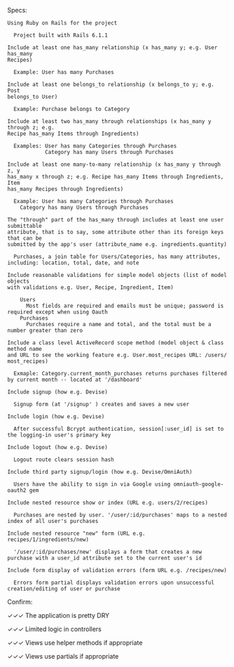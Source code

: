 Specs:

    Using Ruby on Rails for the project
      
      Project built with Rails 6.1.1

    Include at least one has_many relationship (x has_many y; e.g. User has_many 
    Recipes)
      
      Example: User has many Purchases

    Include at least one belongs_to relationship (x belongs_to y; e.g. Post 
    belongs_to User)
      
      Example: Purchase belongs to Category

    Include at least two has_many through relationships (x has_many y through z; e.g. 
    Recipe has_many Items through Ingredients)
      
      Examples: User has many Categories through Purchases
                Category has many Users through Purchases

    Include at least one many-to-many relationship (x has_many y through z, y 
    has_many x through z; e.g. Recipe has_many Items through Ingredients, Item 
    has_many Recipes through Ingredients)
      
      Example: User has many Categories through Purchases
        Category has many Users through Purchases

    The "through" part of the has_many through includes at least one user submittable 
    attribute, that is to say, some attribute other than its foreign keys that can be 
    submitted by the app's user (attribute_name e.g. ingredients.quantity)
      
      Purchases, a join table for Users/Categories, has many attributes, including: location, total, date, and note

    Include reasonable validations for simple model objects (list of model objects 
    with validations e.g. User, Recipe, Ingredient, Item)

        Users
          Most fields are required and emails must be unique; password is required except when using Oauth
        Purchases
          Purchases require a name and total, and the total must be a number greater than zero

    Include a class level ActiveRecord scope method (model object & class method name 
    and URL to see the working feature e.g. User.most_recipes URL: /users/
    most_recipes)

      Exmaple: Category.current_month_purchases returns purchases filtered by current month -- located at '/dashboard'

    Include signup (how e.g. Devise)

      Signup form (at '/signup' ) creates and saves a new user

    Include login (how e.g. Devise)

      After successful Bcrypt authentication, session[:user_id] is set to the logging-in user's primary key

    Include logout (how e.g. Devise)

      Logout route clears session hash

    Include third party signup/login (how e.g. Devise/OmniAuth)

      Users have the ability to sign in via Google using omniauth-google-oauth2 gem

    Include nested resource show or index (URL e.g. users/2/recipes)

      Purchases are nested by user. '/user/:id/purchases' maps to a nested index of all user's purchases

    Include nested resource "new" form (URL e.g. recipes/1/ingredients/new)

      '/user/:id/purchases/new' displays a form that creates a new purchase with a user_id attribute set to the current user's id

    Include form display of validation errors (form URL e.g. /recipes/new)

      Errors form partial displays validation errors upon unsuccessful creation/editing of user or purchase


Confirm:

   ✓✓✓ The application is pretty DRY

   ✓✓✓ Limited logic in controllers

   ✓✓✓ Views use helper methods if appropriate

   ✓✓✓ Views use partials if appropriate

